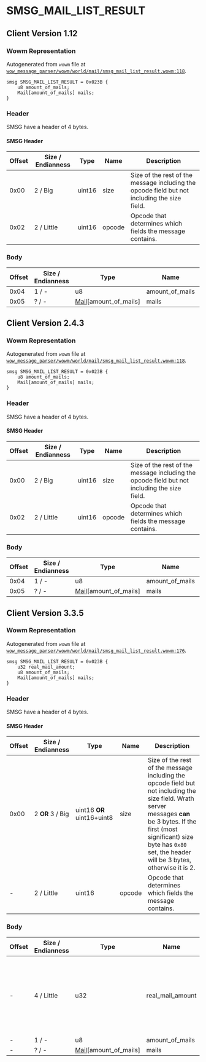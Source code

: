 # SMSG_MAIL_LIST_RESULT

## Client Version 1.12

### Wowm Representation

Autogenerated from `wowm` file at [`wow_message_parser/wowm/world/mail/smsg_mail_list_result.wowm:118`](https://github.com/gtker/wow_messages/tree/main/wow_message_parser/wowm/world/mail/smsg_mail_list_result.wowm#L118).
```rust,ignore
smsg SMSG_MAIL_LIST_RESULT = 0x023B {
    u8 amount_of_mails;
    Mail[amount_of_mails] mails;
}
```
### Header

SMSG have a header of 4 bytes.

#### SMSG Header

| Offset | Size / Endianness | Type   | Name   | Description |
| ------ | ----------------- | ------ | ------ | ----------- |
| 0x00   | 2 / Big           | uint16 | size   | Size of the rest of the message including the opcode field but not including the size field.|
| 0x02   | 2 / Little        | uint16 | opcode | Opcode that determines which fields the message contains.|

### Body

| Offset | Size / Endianness | Type | Name | Comment |
| ------ | ----------------- | ---- | ---- | ------- |
| 0x04 | 1 / - | u8 | amount_of_mails |  |
| 0x05 | ? / - | [Mail](mail.md)[amount_of_mails] | mails |  |

## Client Version 2.4.3

### Wowm Representation

Autogenerated from `wowm` file at [`wow_message_parser/wowm/world/mail/smsg_mail_list_result.wowm:118`](https://github.com/gtker/wow_messages/tree/main/wow_message_parser/wowm/world/mail/smsg_mail_list_result.wowm#L118).
```rust,ignore
smsg SMSG_MAIL_LIST_RESULT = 0x023B {
    u8 amount_of_mails;
    Mail[amount_of_mails] mails;
}
```
### Header

SMSG have a header of 4 bytes.

#### SMSG Header

| Offset | Size / Endianness | Type   | Name   | Description |
| ------ | ----------------- | ------ | ------ | ----------- |
| 0x00   | 2 / Big           | uint16 | size   | Size of the rest of the message including the opcode field but not including the size field.|
| 0x02   | 2 / Little        | uint16 | opcode | Opcode that determines which fields the message contains.|

### Body

| Offset | Size / Endianness | Type | Name | Comment |
| ------ | ----------------- | ---- | ---- | ------- |
| 0x04 | 1 / - | u8 | amount_of_mails |  |
| 0x05 | ? / - | [Mail](mail.md)[amount_of_mails] | mails |  |

## Client Version 3.3.5

### Wowm Representation

Autogenerated from `wowm` file at [`wow_message_parser/wowm/world/mail/smsg_mail_list_result.wowm:176`](https://github.com/gtker/wow_messages/tree/main/wow_message_parser/wowm/world/mail/smsg_mail_list_result.wowm#L176).
```rust,ignore
smsg SMSG_MAIL_LIST_RESULT = 0x023B {
    u32 real_mail_amount;
    u8 amount_of_mails;
    Mail[amount_of_mails] mails;
}
```
### Header

SMSG have a header of 4 bytes.

#### SMSG Header

| Offset | Size / Endianness | Type   | Name   | Description |
| ------ | ----------------- | ------ | ------ | ----------- |
| 0x00   | 2 **OR** 3 / Big           | uint16 **OR** uint16+uint8 | size | Size of the rest of the message including the opcode field but not including the size field. Wrath server messages **can** be 3 bytes. If the first (most significant) size byte has `0x80` set, the header will be 3 bytes, otherwise it is 2.|
| -      | 2 / Little| uint16 | opcode | Opcode that determines which fields the message contains. |

### Body

| Offset | Size / Endianness | Type | Name | Comment |
| ------ | ----------------- | ---- | ---- | ------- |
| - | 4 / Little | u32 | real_mail_amount | azerothcore: this will display warning about undelivered mail to player if realCount > mailsCount |
| - | 1 / - | u8 | amount_of_mails |  |
| - | ? / - | [Mail](mail.md)[amount_of_mails] | mails |  |

